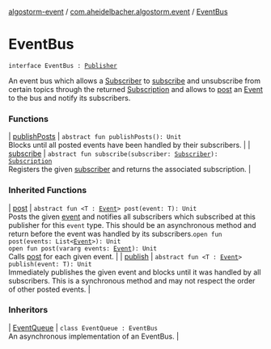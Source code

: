 [algostorm-event](../../index.md) / [com.aheidelbacher.algostorm.event](../index.md) / [EventBus](.)

# EventBus

`interface EventBus : `[`Publisher`](../-publisher/index.md)

An event bus which allows a [Subscriber](../-subscriber.md) to [subscribe](subscribe.md) and unsubscribe from
certain topics through the returned [Subscription](../-subscription/index.md) and allows to [post](../-publisher/post.md) an
[Event](../-event.md) to the bus and notify its subscribers.

### Functions

| [publishPosts](publish-posts.md) | `abstract fun publishPosts(): Unit`<br>Blocks until all posted events have been handled by their subscribers. |
| [subscribe](subscribe.md) | `abstract fun subscribe(subscriber: `[`Subscriber`](../-subscriber.md)`): `[`Subscription`](../-subscription/index.md)<br>Registers the given [subscriber](subscribe.md#com.aheidelbacher.algostorm.event.EventBus$subscribe(com.aheidelbacher.algostorm.event.Subscriber)/subscriber) and returns the associated subscription. |

### Inherited Functions

| [post](../-publisher/post.md) | `abstract fun <T : `[`Event`](../-event.md)`> post(event: T): Unit`<br>Posts the given [event](../-publisher/post.md#com.aheidelbacher.algostorm.event.Publisher$post(com.aheidelbacher.algostorm.event.Publisher.post.T)/event) and notifies all subscribers which subscribed at
this publisher for this `event` type. This should be an asynchronous
method and return before the event was handled by its subscribers.`open fun post(events: List<`[`Event`](../-event.md)`>): Unit`<br>`open fun post(vararg events: `[`Event`](../-event.md)`): Unit`<br>Calls [post](../-publisher/post.md) for each given event. |
| [publish](../-publisher/publish.md) | `abstract fun <T : `[`Event`](../-event.md)`> publish(event: T): Unit`<br>Immediately publishes the given event and blocks until it was handled by
all subscribers. This is a synchronous method and may not respect the
order of other posted events. |

### Inheritors

| [EventQueue](../-event-queue/index.md) | `class EventQueue : EventBus`<br>An asynchronous implementation of an EventBus. |

